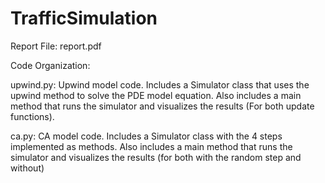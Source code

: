 # TrafficSimulation

Report File: report.pdf

Code Organization:
 
upwind.py: Upwind model code. Includes a Simulator class that uses the upwind method to solve the PDE model equation. Also includes a main method that runs the simulator and visualizes the results (For both update functions).

ca.py: CA model code. Includes a Simulator class with the 4 steps implemented as methods. Also includes a main method that runs the simulator and visualizes the results (for both with the random step and without)
